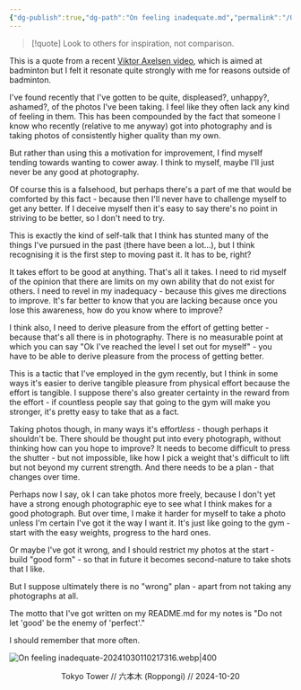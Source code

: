 ```yaml
---
{"dg-publish":true,"dg-path":"On feeling inadequate.md","permalink":"/On feeling inadequate/"}
---
```


>[!quote] Look to others for inspiration, not comparison.

This is a quote from a recent [Viktor Axelsen video](https://www.youtube.com/watch?v=iUjLTT2RYFU), which is aimed at badminton but I felt it resonate quite strongly with me for reasons outside of badminton.

I've found recently that I've gotten to be quite, displeased?, unhappy?, ashamed?, of the photos I've been taking. I feel like they often lack any kind of feeling in them.
This has been compounded by the fact that someone I know who recently (relative to me anyway) got into photography and is taking photos of consistently higher quality than my own.

But rather than using this a motivation for improvement, I find myself tending towards wanting to cower away. I think to myself, maybe I'll just never be any good at photography.

Of course this is a falsehood, but perhaps there's a part of me that would be comforted by this fact - because then I'll never have to challenge myself to get any better. If I deceive myself then it's easy to say there's no point in striving to be better, so I don't need to try.

This is exactly the kind of self-talk that I think has stunted many of the things I've pursued in the past (there have been a lot...), but I think recognising it is the first step to moving past it. It has to be, right?

It takes effort to be good at anything. That's all it takes. I need to rid myself of the opinion that there are limits on my own ability that do not exist for others. I need to revel in my inadequacy - because this gives me directions to improve. It's far better to know that you are lacking because once you lose this awareness, how do you know where to improve?

I think also, I need to derive pleasure from the effort of getting better - because that's all there is in photography. There is no measurable point at which you can say "Ok I've reached the level I set out for myself" - you have to be able to derive pleasure from the process of getting better.

This is a tactic that I've employed in the gym recently, but I think in some ways it's easier to derive tangible pleasure from physical effort because the effort is tangible. I suppose there's also greater certainty in the reward from the effort - if countless people say that going to the gym will make you stronger, it's pretty easy to take that as a fact.

Taking photos though, in many ways it's effort*less* - though perhaps it shouldn't be. There should be thought put into every photograph, without thinking how can you hope to improve? It needs to become difficult to press the shutter - but not impossible, like how I pick a weight that's difficult to lift but not beyond my current strength. And there needs to be a plan - that changes over time.

Perhaps now I say, ok I can take photos more freely, because I don't yet have a strong enough photographic eye to see what I think makes for a good photograph. But over time, I make it harder for myself to take a photo unless I'm certain I've got it the way I want it. It's just like going to the gym - start with the easy weights, progress to the hard ones.

Or maybe I've got it wrong, and I should restrict my photos at the start - build "good form" - so that in future it becomes second-nature to take shots that I like.

But I suppose ultimately there is no "wrong" plan - apart from not taking any photographs at all.

The motto that I've got written on my README.md for my notes is "Do not let 'good' be the enemy of 'perfect'."

I should remember that more often.


![On feeling inadequate-20241030110217316.webp|400](/img/user/Images/On%20feeling%20inadequate-20241030110217316.webp)
<div align="center">Tokyo Tower // 六本木 (Roppongi) // 2024-10-20</div>
